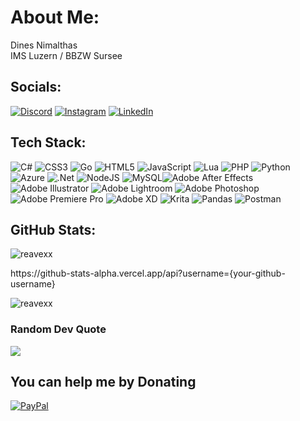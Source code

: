 # About Me:
Dines Nimalthas<br>IMS Luzern / BBZW Sursee<br>


## Socials:
[![Discord](https://img.shields.io/badge/Discord-%237289DA.svg?logo=discord&logoColor=white)](https://discordapp.com/users/425393408379584524) [![Instagram](https://img.shields.io/badge/Instagram-%23E4405F.svg?logo=Instagram&logoColor=white)](https://instagram.com/dines.luu) [![LinkedIn](https://img.shields.io/badge/LinkedIn-%230077B5.svg?logo=linkedin&logoColor=white)](https://linkedin.com/in/dines.nimalthas) 

## Tech Stack:
![C#](https://img.shields.io/badge/c%23-%23239120.svg?style=flat-square&logo=c-sharp&logoColor=white) ![CSS3](https://img.shields.io/badge/css3-%231572B6.svg?style=flat-square&logo=css3&logoColor=white) ![Go](https://img.shields.io/badge/go-%2300ADD8.svg?style=flat-square&logo=go&logoColor=white) ![HTML5](https://img.shields.io/badge/html5-%23E34F26.svg?style=flat-square&logo=html5&logoColor=white) ![JavaScript](https://img.shields.io/badge/javascript-%23323330.svg?style=flat-square&logo=javascript&logoColor=%23F7DF1E) ![Lua](https://img.shields.io/badge/lua-%232C2D72.svg?style=flat-square&logo=lua&logoColor=white) ![PHP](https://img.shields.io/badge/php-%23777BB4.svg?style=flat-square&logo=php&logoColor=white) ![Python](https://img.shields.io/badge/python-3670A0?style=flat-square&logo=python&logoColor=ffdd54) ![Azure](https://img.shields.io/badge/azure-%230072C6.svg?style=flat-square&logo=azure-devops&logoColor=white) ![.Net](https://img.shields.io/badge/.NET-5C2D91?style=flat-square&logo=.net&logoColor=white) ![NodeJS](https://img.shields.io/badge/node.js-6DA55F?style=flat-square&logo=node.js&logoColor=white) ![MySQL](https://img.shields.io/badge/mysql-%2300f.svg?style=flat-square&logo=mysql&logoColor=white)![Adobe After Effects](https://img.shields.io/badge/Adobe%20After%20Effects-9999FF.svg?style=flat-square&logo=Adobe%20After%20Effects&logoColor=white) ![Adobe Illustrator](https://img.shields.io/badge/adobeillustrator-%23FF9A00.svg?style=flat-square&logo=adobeillustrator&logoColor=white) ![Adobe Lightroom](https://img.shields.io/badge/Adobe%20Lightroom-31A8FF.svg?style=flat-square&logo=Adobe%20Lightroom&logoColor=white) ![Adobe Photoshop](https://img.shields.io/badge/adobephotoshop-%2331A8FF.svg?style=flat-square&logo=adobephotoshop&logoColor=white) ![Adobe Premiere Pro](https://img.shields.io/badge/Adobe%20Premiere%20Pro-9999FF.svg?style=flat-square&logo=Adobe%20Premiere%20Pro&logoColor=white) ![Adobe XD](https://img.shields.io/badge/Adobe%20XD-470137?style=flat-square&logo=Adobe%20XD&logoColor=#FF61F6) ![Krita](https://img.shields.io/badge/Krita-203759?style=flat-square&logo=krita&logoColor=EEF37B) ![Pandas](https://img.shields.io/badge/pandas-%23150458.svg?style=flat-square&logo=pandas&logoColor=white) ![Postman](https://img.shields.io/badge/Postman-FF6C37?style=flat-square&logo=postman&logoColor=white)
## GitHub Stats:
<p><img align="center" src="https://github-readme-stats.vercel.app/api/top-langs?username=reavexx&show_icons=true&locale=en&layout=compact" alt="reavexx" /></p>
<p>https://github-stats-alpha.vercel.app/api?username={your-github-username}</p>
<p><img align="center" src="https://github-readme-streak-stats.herokuapp.com/?user=reavexx&" alt="reavexx" /></p>

### Random Dev Quote
![](https://quotes-github-readme.vercel.app/api?type=horizontal&theme=tokyonight)

  ## You can help me by Donating
  [![PayPal](https://img.shields.io/badge/PayPal-00457C?style=for-the-badge&logo=paypal&logoColor=white)](https://paypal.me/dinesnimalthas) 

  
